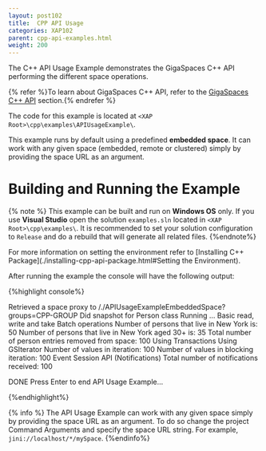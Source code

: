 ```yaml
---
layout: post102
title:  CPP API Usage
categories: XAP102
parent: cpp-api-examples.html
weight: 200
---
```







The C++ API Usage Example demonstrates the GigaSpaces C++ API performing the different space operations.

{% refer %}To learn about GigaSpaces C++ API, refer to the [GigaSpaces C++ API](./cpp-space-interface.html) section.{% endrefer %}

The code for this example is located at `<XAP Root>\cpp\examples\APIUsageExample\`.

This example runs by default using a predefined **embedded space**. It can work with any given space (embedded, remote or clustered) simply by providing the space URL as an argument.

# Building and Running the Example

{% note %}
This example can be built and run on **Windows OS** only. If you use **Visual Studio** open the solution `examples.sln` located in `<XAP Root>\cpp\examples\`. It is recommended to set your solution configuration to `Release` and do a rebuild that will generate all related files.
{%endnote%}

For more information on setting the environment refer to [Installing C++ Package](./installing-cpp-api-package.html#Setting the Environment).

After running the example the console will have the following output:

{%highlight console%}

Retrieved a space proxy to /./APIUsageExampleEmbeddedSpace?groups=CPP-GROUP
Did snapshot for Person class
Running ...
Basic read, write and take
Batch operations
Number of persons that live in New York is: 50
Number of persons that live in New York aged 30+ is: 35
Total number of person entries removed from space: 100
Using Transactions
Using GSIterator
Number of values in iteration: 100
Number of values in blocking iteration: 100
Event Session API (Notifications)
Total number of notifications received: 100

DONE
Press Enter to end API Usage Example...

{%endhighlight%}

{% info %}
The API Usage Example can work with any given space simply by providing the space URL as an argument. To do so change the project Command Arguments and specify the space URL string. For example, `jini://localhost/*/mySpace`.
{%endinfo%}
